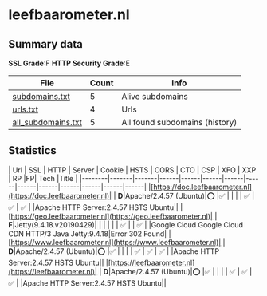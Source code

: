 

# leefbaarometer.nl
## Summary data


**SSL Grade**:F
**HTTP Security Grade**:E


| File       | Count | Info |
|------------|-------|------|
|[subdomains.txt](/data/leefbaarometer.nl/subdomains.txt)|5|Alive subdomains|
|[urls.txt](/data/leefbaarometer.nl/urls.txt)|4|Urls|
|[all_subdomains.txt](/data/leefbaarometer.nl/all_subdomains.txt)|5|All found subdomains (history)|


## Statistics


| Url | SSL | HTTP | Server | Cookie | HSTS | CORS | CTO | CSP | XFO | XXP | RP |FP| Tech |Title |
|--------|-------|-------|------|------|------|------|------|------|------|------|------|------|------|
|[https://doc.leefbaarometer.nl](https://doc.leefbaarometer.nl)| | **D**|Apache/2.4.57 (Ubuntu)|:o: |:white_check_mark: | | | | :white_check_mark: | :white_check_mark: | :white_check_mark: | |Apache HTTP Server:2.4.57 HSTS Ubuntu||
|[https://geo.leefbaarometer.nl](https://geo.leefbaarometer.nl)| | **F**|Jetty(9.4.18.v20190429)| | | | | | :white_check_mark: | | :white_check_mark: | |Google Cloud Google Cloud CDN HTTP/3 Java Jetty:9.4.18|Error 302 Found|
|[https://www.leefbaarometer.nl](https://www.leefbaarometer.nl)| | **D**|Apache/2.4.57 (Ubuntu)|:o: |:white_check_mark: | | | | :white_check_mark: | :white_check_mark: | :white_check_mark: | |Apache HTTP Server:2.4.57 HSTS Ubuntu||
|[https://leefbaarometer.nl](https://leefbaarometer.nl)| | **D**|Apache/2.4.57 (Ubuntu)|:o: |:white_check_mark: | | | | :white_check_mark: | :white_check_mark: | :white_check_mark: | |Apache HTTP Server:2.4.57 HSTS Ubuntu||